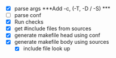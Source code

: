  - [x] parse args ***Add -c, (-T, -D / -S) ***
 - [ ] parse conf
 - [x] Run checks
 - [x] get #include files from sources
 - [x] generate makefile head using conf
 - [x] generate makefile body using sources
    - [x] include file look up
